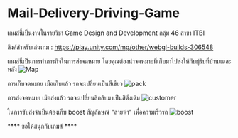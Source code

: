 # Mail-Delivery-Driving-Game
เกมส์นี้เป็นงานในรายวิชา Game Design and Development กลุ่ม 46 สาขา ITBI



ลิงค์สำหรับเล่นเกม : https://play.unity.com/mg/other/webgl-builds-306548


เกมส์นี้เป็นการทำภารกิจในการส่งจดหมาย โดยคุณต้องนำจดหมายที่เก็บมาไปส่งให้กับผู้รับที่บ้านแต่ละหลัง
![Map](https://user-images.githubusercontent.com/110089122/217318043-cec7d295-dffd-4cee-9942-5b05c6133871.PNG)



การเก็บจดหมาย เมือเก็บแล้ว รถจะเปลี่ยนเป็นสีเขียว
![pack](https://user-images.githubusercontent.com/110089122/217317674-73f311c4-a86a-40e2-aa59-06c46f6238c6.PNG)



การส่งจดหมาย เมือส่งแล้ว รถจะเปลี่ยนสีกลับมาเป็นสีดั้งเดิม
![customer](https://user-images.githubusercontent.com/110089122/217317752-b35265a5-b92b-49ef-877f-eaed52fcfdb2.PNG)



ในการขับส่งจำเป็นต้องเก็บ boost สัญลักษณ์ "สายฟ้า" เพื่อความเร็วรถ
![boost](https://user-images.githubusercontent.com/110089122/217317803-61c67bbd-16bf-4862-a595-0d6eafe52e8d.PNG)




 **** ขอให้สนุกกับเกมส์ ****




